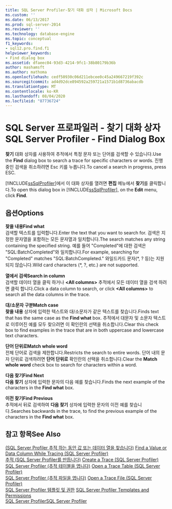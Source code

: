 ```yaml
---
title: SQL Server Profiler-찾기 대화 상자 | Microsoft Docs
ms.custom: ''
ms.date: 06/13/2017
ms.prod: sql-server-2014
ms.reviewer: ''
ms.technology: database-engine
ms.topic: conceptual
f1_keywords:
- sql12.pro.find.f1
helpviewer_keywords:
- Find dialog box
ms.assetid: dfaeec04-93d3-4214-9fc1-38b80179b36b
author: mashamsft
ms.author: mathoma
ms.openlocfilehash: cedf50930c06d211ebcee0c45a249667219f392c
ms.sourcegitcommit: ad4d92dce894592a259721a1571b1d8736abacdb
ms.translationtype: MT
ms.contentlocale: ko-KR
ms.lasthandoff: 08/04/2020
ms.locfileid: "87736724"
---
```

# <a name="sql-server-profiler---find-dialog-box"></a><span data-ttu-id="5bc0b-102">SQL Server 프로파일러 - 찾기 대화 상자</span><span class="sxs-lookup"><span data-stu-id="5bc0b-102">SQL Server Profiler - Find Dialog Box</span></span>
  <span data-ttu-id="5bc0b-103">**찾기** 대화 상자를 사용하여 추적에서 특정 문자 또는 단어를 검색할 수 있습니다.</span><span class="sxs-lookup"><span data-stu-id="5bc0b-103">Use the **Find** dialog box to search a trace for specific characters or words.</span></span> <span data-ttu-id="5bc0b-104">진행 중인 검색을 취소하려면 Esc 키를 누릅니다.</span><span class="sxs-lookup"><span data-stu-id="5bc0b-104">To cancel a search in progress, press ESC.</span></span>  
  
 <span data-ttu-id="5bc0b-105">[!INCLUDE[ssSqlProfiler](../includes/sssqlprofiler-md.md)]에서 이 대화 상자를 열려면 **편집** 메뉴에서 **찾기**를 클릭합니다.</span><span class="sxs-lookup"><span data-stu-id="5bc0b-105">To open this dialog box in [!INCLUDE[ssSqlProfiler](../includes/sssqlprofiler-md.md)], on the **Edit** menu, click **Find**.</span></span>  
  
## <a name="options"></a><span data-ttu-id="5bc0b-106">옵션</span><span class="sxs-lookup"><span data-stu-id="5bc0b-106">Options</span></span>  
 <span data-ttu-id="5bc0b-107">**찾을 내용**</span><span class="sxs-lookup"><span data-stu-id="5bc0b-107">**Find what**</span></span>  
 <span data-ttu-id="5bc0b-108">검색할 텍스트를 입력합니다.</span><span class="sxs-lookup"><span data-stu-id="5bc0b-108">Enter the text that you want to search for.</span></span> <span data-ttu-id="5bc0b-109">검색은 지정한 문자열을 포함하는 모든 문자열과 일치합니다.</span><span class="sxs-lookup"><span data-stu-id="5bc0b-109">The search matches any string containing the specified string.</span></span> <span data-ttu-id="5bc0b-110">예를 들어 "Completed"에 대한 검색은 "SQL:BatchCompleted"와 일치합니다.</span><span class="sxs-lookup"><span data-stu-id="5bc0b-110">For example, searching for "Completed" matches "SQL:BatchCompleted."</span></span> <span data-ttu-id="5bc0b-111">와일드카드 문자(\*, ? 등)는 지원되지 않습니다.</span><span class="sxs-lookup"><span data-stu-id="5bc0b-111">Wild card characters (\*, ?, etc.) are not supported.</span></span>  
  
 <span data-ttu-id="5bc0b-112">**열에서 검색**</span><span class="sxs-lookup"><span data-stu-id="5bc0b-112">**Search in column**</span></span>  
 <span data-ttu-id="5bc0b-113">검색할 데이터 열을 클릭 하거나 **\<All columns>** 추적에서 모든 데이터 열을 검색 하려면 클릭 합니다.</span><span class="sxs-lookup"><span data-stu-id="5bc0b-113">Click a data column to search, or click **\<All columns>** to search all the data columns in the trace.</span></span>  
  
 <span data-ttu-id="5bc0b-114">**대/소문자 구분**</span><span class="sxs-lookup"><span data-stu-id="5bc0b-114">**Match case**</span></span>  
 <span data-ttu-id="5bc0b-115">**찾을 내용** 상자에 입력한 텍스트와 대/소문자가 같은 텍스트를 찾습니다.</span><span class="sxs-lookup"><span data-stu-id="5bc0b-115">Finds text that has the same case as the **Find what** box.</span></span> <span data-ttu-id="5bc0b-116">추적에서 대문자 및 소문자 텍스트로 이루어진 예를 모두 찾으려면 이 확인란의 선택을 취소합니다.</span><span class="sxs-lookup"><span data-stu-id="5bc0b-116">Clear this check box to find examples in the trace that are in both uppercase and lowercase text characters.</span></span>  
  
 <span data-ttu-id="5bc0b-117">**단어 단위로**</span><span class="sxs-lookup"><span data-stu-id="5bc0b-117">**Match whole word**</span></span>  
 <span data-ttu-id="5bc0b-118">전체 단어로 검색을 제한합니다.</span><span class="sxs-lookup"><span data-stu-id="5bc0b-118">Restricts the search to entire words.</span></span> <span data-ttu-id="5bc0b-119">단어 내의 문자 단위로 검색하려면 **단어 단위로** 확인란의 선택을 취소합니다.</span><span class="sxs-lookup"><span data-stu-id="5bc0b-119">Clear the **Match whole word** check box to search for characters within a word.</span></span>  
  
 <span data-ttu-id="5bc0b-120">**다음 찾기**</span><span class="sxs-lookup"><span data-stu-id="5bc0b-120">**Find Next**</span></span>  
 <span data-ttu-id="5bc0b-121">**다음 찾기** 상자에 입력한 문자의 다음 예를 찾습니다.</span><span class="sxs-lookup"><span data-stu-id="5bc0b-121">Finds the next example of the characters in the **Find what** box.</span></span>  
  
 <span data-ttu-id="5bc0b-122">**이전 찾기**</span><span class="sxs-lookup"><span data-stu-id="5bc0b-122">**Find Previous**</span></span>  
 <span data-ttu-id="5bc0b-123">추적에서 뒤로 검색하여 **다음 찾기** 상자에 입력한 문자의 이전 예를 찾습니다.</span><span class="sxs-lookup"><span data-stu-id="5bc0b-123">Searches backwards in the trace, to find the previous example of the characters in the **Find what** box.</span></span>  
  
## <a name="see-also"></a><span data-ttu-id="5bc0b-124">참고 항목</span><span class="sxs-lookup"><span data-stu-id="5bc0b-124">See Also</span></span>  
 <span data-ttu-id="5bc0b-125">[&#40;SQL Server Profiler 추적 하는 동안 값 또는 데이터 열을 찾습니다&#41;](../tools/sql-server-profiler/find-a-value-or-data-column-while-tracing-sql-server-profiler.md) </span><span class="sxs-lookup"><span data-stu-id="5bc0b-125">[Find a Value or Data Column While Tracing &#40;SQL Server Profiler&#41;](../tools/sql-server-profiler/find-a-value-or-data-column-while-tracing-sql-server-profiler.md) </span></span>  
 <span data-ttu-id="5bc0b-126">[추적 &#40;SQL Server Profiler를 만듭니다&#41;](../tools/sql-server-profiler/create-a-trace-sql-server-profiler.md) </span><span class="sxs-lookup"><span data-stu-id="5bc0b-126">[Create a Trace &#40;SQL Server Profiler&#41;](../tools/sql-server-profiler/create-a-trace-sql-server-profiler.md) </span></span>  
 <span data-ttu-id="5bc0b-127">[SQL Server Profiler &#40;추적 테이블을 엽니다&#41;](../tools/sql-server-profiler/open-a-trace-table-sql-server-profiler.md) </span><span class="sxs-lookup"><span data-stu-id="5bc0b-127">[Open a Trace Table &#40;SQL Server Profiler&#41;](../tools/sql-server-profiler/open-a-trace-table-sql-server-profiler.md) </span></span>  
 <span data-ttu-id="5bc0b-128">[SQL Server Profiler &#40;추적 파일을 엽니다&#41;](../tools/sql-server-profiler/open-a-trace-file-sql-server-profiler.md) </span><span class="sxs-lookup"><span data-stu-id="5bc0b-128">[Open a Trace File &#40;SQL Server Profiler&#41;](../tools/sql-server-profiler/open-a-trace-file-sql-server-profiler.md) </span></span>  
 <span data-ttu-id="5bc0b-129">[SQL Server Profiler 템플릿 및 권한](../tools/sql-server-profiler/sql-server-profiler-templates-and-permissions.md) </span><span class="sxs-lookup"><span data-stu-id="5bc0b-129">[SQL Server Profiler Templates and Permissions](../tools/sql-server-profiler/sql-server-profiler-templates-and-permissions.md) </span></span>  
 [<span data-ttu-id="5bc0b-130">SQL Server Profiler</span><span class="sxs-lookup"><span data-stu-id="5bc0b-130">SQL Server Profiler</span></span>](../tools/sql-server-profiler/sql-server-profiler.md)  
  
  
